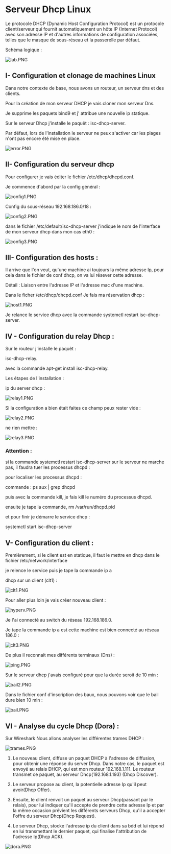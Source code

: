 # Serveur Dhcp Linux

Le protocole DHCP (Dynamic Host Configuration Protocol) est un protocole client/serveur qui fournit automatiquement un hôte IP (Internet Protocol) avec son adresse IP et d'autres informations de configuration associées, telles que le masque de sous-réseau et la passerelle par défaut.

Schéma logique : 

![lab.PNG](lab.PNG)

## I- Configuration et clonage de machines Linux 
Dans notre contexte de base, nous avons un routeur, un serveur dns et des clients.

Pour la création de mon serveur DHCP je vais cloner mon serveur Dns.

Je supprime les paquets bind9 et j' attribue une nouvelle ip statique.

Sur le serveur Dhcp j'installe le paquêt :
isc-dhcp-server.

Par défaut, lors de l'installation le serveur ne peux s'activer car les plages n'ont pas encore été mise en place.

![error.PNG](error.PNG)

## II- Configuration du serveur dhcp

Pour configurer je vais éditer le fichier /etc/dhcp/dhcpd.conf.

Je commence d'abord par la config général :

![config1.PNG](config1.PNG)

Config du sous-réseau 192.168.186.0/18 :

![config2.PNG](config2.PNG)

dans le fichier /etc/default/isc-dhcp-server j'indique le nom de l'interface de mon serveur dhcp dans mon cas eth0 :

![config3.PNG](config3.PNG)

## III- Configuration des hosts :

Il arrive que l'on veut, qu'une machine ai toujours la même adresse Ip, pour cela dans le fichier de conf dhcp, on va lui résever cette adresse.

Détail : Liaison entre l'adresse IP et l'adresse mac d'une machine.

Dans le ficher /etc/dhcp/dhcpd.conf Je fais ma réservation dhcp :

![host1.PNG](host1.PNG)

Je relance le service dhcp avec la commande systemctl restart isc-dhcp-server.

## IV - Configuration du relay Dhcp :

Sur le routeur j'installe le paquêt : 

isc-dhcp-relay.

avec la commande apt-get install isc-dhcp-relay.

Les étapes de l'installation :

ip du server dhcp :

![relay1.PNG](relay1.PNG)

Si la configuration a bien était faites ce champ peux rester vide :


![relay2.PNG](relay2.PNG)

ne rien mettre :

![relay3.PNG](relay3.PNG)

### Attention :
  si la commande systemctl restart isc-dhcp-server sur le serveur ne marche pas, il faudra tuer les processus dhcpd :

pour localiser les processus dhcpd :

commande : ps aux | grep dhcpd

puis avec la commande kill, je fais kill le numéro du processus dhcpd.

ensuite je tape la commande, rm /var/run/dhcpd.pid

et pour finir je démarre le service dhcp :

systemctl start isc-dhcp-server

## V- Configuration du client :

Premièrement, si le client est en statique, il faut le mettre en dhcp dans le fichier /etc/network/interface

je relence le service puis je tape la commande ip a

 dhcp sur un client (clt1) :

![clt1.PNG](clt1.PNG)

Pour aller plus loin je vais créer nouveau client :

![hyperv.PNG](hyperv.PNG)

Je l'ai connecté au switch du réseau 192.168.186.0.

Je tape la commande ip a est cette machine est bien connecté au réseau 186.0 :

![clt3.PNG](clt3.PNG)

De plus il reconnait mes différents terminaux (Dns) :

![ping.PNG](ping.PNG)


Sur le serveur dhcp j'avais configuré pour que la durée seroit de 10 min :

![bail2.PNG](bail2.PNG)

Dans le fichier conf d'inscription des baux, nous pouvons voir que le bail dure bien 10 min :

![bail.PNG](bail.PNG)

## VI - Analyse du cycle Dhcp (Dora) :

Sur Wireshark Nous allons analyser les différentes trames DHCP :

![trames.PNG](trames.PNG)

1. Le nouveau client, diffuse un paquet DHCP à l'adresse de diffusion, pour obtenir une réponse du server Dhcp. Dans notre cas, le paquet est envoyé au relais DHCP, qui est mon routeur 192.168.1.111. Le routeur transmet ce paquet, au serveur Dhcp(192.168.1.193) (Dhcp Discover).

2. Le serveur propose au client, la potentielle adresse Ip qu'il peut avoir(Dhcp Offer).

3. Ensuite, le client renvoit un paquet au serveur Dhcp(passant par le relais), pour lui indiquer qu'il accepte de  prendre cette adresse Ip et par la même occasion prévient les différents serveurs Dhcp, qu'il a accepter l'offre du serveur Dhcp(Dhcp Request).

4. Le serveur Dhcp, stocke l'adresse ip du client dans sa bdd et lui répond en lui transmettant le dernier paquet, qui finalise l'attribution de l'adresse Ip(Dhcp ACK).

![dora.PNG](dora.PNG)

